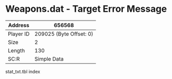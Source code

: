 
#  Weapons.dat - Target Error Message
Address   | 656568
----------|-------------
Player ID | 209025 (Byte Offset: 0)
Size 	  | 2
Length 	  | 130
SC:R      | Simple Data

stat_txt.tbl index
